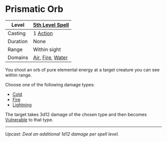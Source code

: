 # Prismatic Orb

| Level    | [5th Level Spell](5th%20Level%20Spells.md)                                                                          |
| -------- | ------------------------------------------------------------------------------------------------------------------- |
| Casting  | 1 [Action](../../../../Game%20Procedures/Core%20Procedures/Action.md)                                               |
| Duration | None                                                                                                                |
| Range    | Within sight                                                                                                        |
| Domains  | [Air](../../Spell%20Domains/Air.md), [Fire](../../Spell%20Domains/Fire.md), [Water](../../Spell%20Domains/Water.md) |

You shoot an orb of pure elemental energy at a target creature you can see within range.

Choose one of the following damage types:

- [Cold](../../../../Game%20Procedures/Combat/Damage%20Types/Cold.md)
- [Fire](../../Spell%20Domains/Fire.md)
- [Lightning](../../../../Game%20Procedures/Combat/Damage%20Types/Lightning.md)

The target takes 3d12 damage of the chosen type and then becomes [Vulnerable](../../../../Game%20Procedures/Conditions/Vulnerable.md) to that type.

---
*Upcast: Deal an additional 1d12 damage per spell level.*
